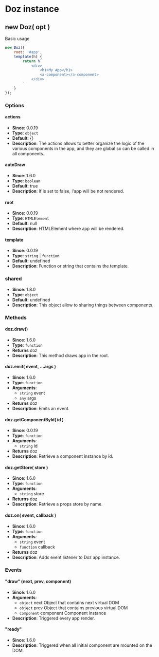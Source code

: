 # Doz instance

## new Doz( opt )

Basic usage

```js
new Doz({
    root: '#app',
    template(h) {
        return h`
            <div>
                <h1>My App</h1>
                <a-component></a-component>
            </div>
        `
    }
});
```

### Options

#### actions

- **Since**: 0.0.19
- **Type**: `object`
- **Default**: {}
- **Description**:
    The actions allows to better organize the logic of
    the various components in the app, and they are global so can be called
    in all components..

#### autoDraw

- **Since**: 1.6.0
- **Type**: `boolean`
- **Default**: true
- **Description**: If is set to false, l'app will be not rendered.

#### root

- **Since**: 0.0.19
- **Type**: `HTMLElement`
- **Default**: null
- **Description**: HTMLElement where app will be rendered.

#### template

- **Since**: 0.0.19
- **Type**: `string` | `function`
- **Default**: undefined
- **Description**: Function or string that contains the template.

### shared

- **Since**: 1.8.0
- **Type**: `object`
- **Default**: undefined
- **Description**: This object allow to sharing things between components.


### Methods

#### doz.draw()

- **Since**: 1.6.0
- **Type**: `function`
- **Returns** doz
- **Description**: This method draws app in the root.

#### doz.emit( event, ...args )

- **Since**: 1.6.0
- **Type**: `function`
- **Arguments**:
    - `string` event
    - `any` args
- **Returns** doz
- **Description**: Emits an event.

#### doz.getComponentById( id )

- **Since**: 0.0.19
- **Type**: `function`
- **Arguments**:
    - `string` id
- **Returns** doz
- **Description**: Retrieve a component instance by id.

#### doz.getStore( store )

- **Since**: 1.6.0
- **Type**: `function`
- **Arguments**:
    - `string` store
- **Returns** doz
- **Description**: Retrieve a props store by name.

#### doz.on( event, callback )

- **Since**: 1.6.0
- **Type**: `function`
- **Arguments**:
    - `string` event
    - `function` callback
- **Returns** doz
- **Description**: Adds event listener to Doz app instance.


### Events

#### "draw" (next, prev, component)

- **Since**: 1.6.0
- **Arguments**:
    - `object` next Object that contains next virtual DOM
    - `object` prev Object that contains previous virtual DOM
    - `Component` component Component instance
- **Description**: Triggered every app render.

#### "ready"

- **Since**: 1.6.0
- **Description**: Triggered when all initial component are mounted on the DOM.